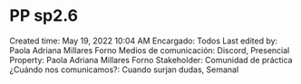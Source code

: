 # PP sp2.6

Created time: May 19, 2022 10:04 AM
Encargado: Todos
Last edited by: Paola Adriana Millares Forno
Medios de comunicación: Discord, Presencial 
Property: Paola Adriana Millares Forno
Stakeholder: Comunidad de práctica
¿Cuándo nos comunicamos?: Cuando surjan dudas, Semanal